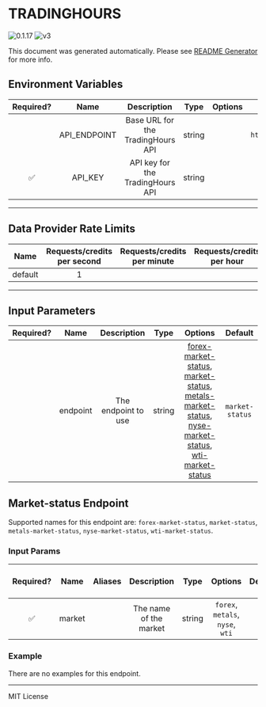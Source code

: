 # TRADINGHOURS

![0.1.17](https://img.shields.io/github/package-json/v/smartcontractkit/external-adapters-js?filename=packages/sources/tradinghours/package.json) ![v3](https://img.shields.io/badge/framework%20version-v3-blueviolet)

This document was generated automatically. Please see [README Generator](../../scripts#readme-generator) for more info.

## Environment Variables

| Required? |     Name     |            Description            |  Type  | Options |            Default             |
| :-------: | :----------: | :-------------------------------: | :----: | :-----: | :----------------------------: |
|           | API_ENDPOINT | Base URL for the TradingHours API | string |         | `https://api.tradinghours.com` |
|    ✅     |   API_KEY    | API key for the TradingHours API  | string |         |                                |

---

## Data Provider Rate Limits

|  Name   | Requests/credits per second | Requests/credits per minute | Requests/credits per hour | Note |
| :-----: | :-------------------------: | :-------------------------: | :-----------------------: | :--: |
| default |              1              |                             |                           |      |

---

## Input Parameters

| Required? |   Name   |     Description     |  Type  |                                                                                                                Options                                                                                                                 |     Default     |
| :-------: | :------: | :-----------------: | :----: | :------------------------------------------------------------------------------------------------------------------------------------------------------------------------------------------------------------------------------------: | :-------------: |
|           | endpoint | The endpoint to use | string | [forex-market-status](#market-status-endpoint), [market-status](#market-status-endpoint), [metals-market-status](#market-status-endpoint), [nyse-market-status](#market-status-endpoint), [wti-market-status](#market-status-endpoint) | `market-status` |

## Market-status Endpoint

Supported names for this endpoint are: `forex-market-status`, `market-status`, `metals-market-status`, `nyse-market-status`, `wti-market-status`.

### Input Params

| Required? |  Name  | Aliases |      Description       |  Type  |             Options              | Default | Depends On | Not Valid With |
| :-------: | :----: | :-----: | :--------------------: | :----: | :------------------------------: | :-----: | :--------: | :------------: |
|    ✅     | market |         | The name of the market | string | `forex`, `metals`, `nyse`, `wti` |         |            |                |

### Example

There are no examples for this endpoint.

---

MIT License
